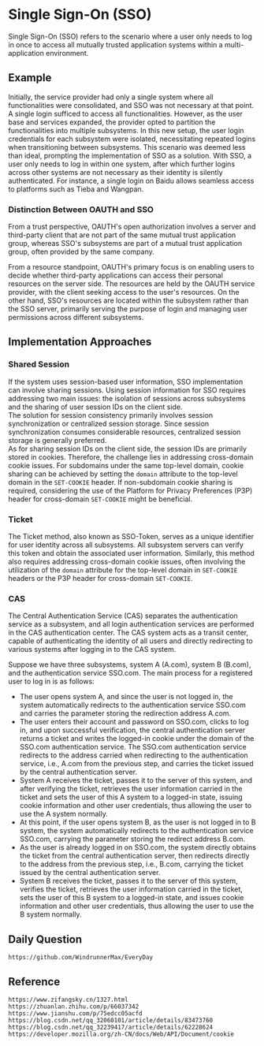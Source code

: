 # Single Sign-On (SSO)

Single Sign-On (SSO) refers to the scenario where a user only needs to log in once to access all mutually trusted application systems within a multi-application environment.

## Example
Initially, the service provider had only a single system where all functionalities were consolidated, and SSO was not necessary at that point. A single login sufficed to access all functionalities. However, as the user base and services expanded, the provider opted to partition the functionalities into multiple subsystems. In this new setup, the user login credentials for each subsystem were isolated, necessitating repeated logins when transitioning between subsystems. This scenario was deemed less than ideal, prompting the implementation of SSO as a solution. With SSO, a user only needs to log in within one system, after which further logins across other systems are not necessary as their identity is silently authenticated. For instance, a single login on Baidu allows seamless access to platforms such as Tieba and Wangpan.

### Distinction Between OAUTH and SSO

From a trust perspective, OAUTH's open authorization involves a server and third-party client that are not part of the same mutual trust application group, whereas SSO's subsystems are part of a mutual trust application group, often provided by the same company.

From a resource standpoint, OAUTH's primary focus is on enabling users to decide whether third-party applications can access their personal resources on the server side. The resources are held by the OAUTH service provider, with the client seeking access to the user's resources. On the other hand, SSO's resources are located within the subsystem rather than the SSO server, primarily serving the purpose of login and managing user permissions across different subsystems.

## Implementation Approaches

### Shared Session

If the system uses session-based user information, SSO implementation can involve sharing sessions. Using session information for SSO requires addressing two main issues: the isolation of sessions across subsystems and the sharing of user session IDs on the client side.  
The solution for session consistency primarily involves session synchronization or centralized session storage. Since session synchronization consumes considerable resources, centralized session storage is generally preferred.  
As for sharing session IDs on the client side, the session IDs are primarily stored in cookies. Therefore, the challenge lies in addressing cross-domain cookie issues. For subdomains under the same top-level domain, cookie sharing can be achieved by setting the `domain` attribute to the top-level domain in the `SET-COOKIE` header. If non-subdomain cookie sharing is required, considering the use of the Platform for Privacy Preferences (P3P) header for cross-domain `SET-COOKIE` might be beneficial.

### Ticket

The Ticket method, also known as SSO-Token, serves as a unique identifier for user identity across all subsystems. All subsystem servers can verify this token and obtain the associated user information. Similarly, this method also requires addressing cross-domain cookie issues, often involving the utilization of the `domain` attribute for the top-level domain in `SET-COOKIE` headers or the P3P header for cross-domain `SET-COOKIE`.

### CAS
The Central Authentication Service (CAS) separates the authentication service as a subsystem, and all login authentication services are performed in the CAS authentication center. The CAS system acts as a transit center, capable of authenticating the identity of all users and directly redirecting to various systems after logging in to the CAS system.

Suppose we have three subsystems, system A (A.com), system B (B.com), and the authentication service SSO.com. The main process for a registered user to log in is as follows:

- The user opens system A, and since the user is not logged in, the system automatically redirects to the authentication service SSO.com and carries the parameter storing the redirection address A.com.
- The user enters their account and password on SSO.com, clicks to log in, and upon successful verification, the central authentication server returns a ticket and writes the logged-in cookie under the domain of the SSO.com authentication service. The SSO.com authentication service redirects to the address carried when redirecting to the authentication service, i.e., A.com from the previous step, and carries the ticket issued by the central authentication server.
- System A receives the ticket, passes it to the server of this system, and after verifying the ticket, retrieves the user information carried in the ticket and sets the user of this A system to a logged-in state, issuing cookie information and other user credentials, thus allowing the user to use the A system normally.
- At this point, if the user opens system B, as the user is not logged in to B system, the system automatically redirects to the authentication service SSO.com, carrying the parameter storing the redirect address B.com.
- As the user is already logged in on SSO.com, the system directly obtains the ticket from the central authentication server, then redirects directly to the address from the previous step, i.e., B.com, carrying the ticket issued by the central authentication server.
- System B receives the ticket, passes it to the server of this system, verifies the ticket, retrieves the user information carried in the ticket, sets the user of this B system to a logged-in state, and issues cookie information and other user credentials, thus allowing the user to use the B system normally.

## Daily Question

```
https://github.com/WindrunnerMax/EveryDay
```

## Reference

```
https://www.zifangsky.cn/1327.html
https://zhuanlan.zhihu.com/p/66037342
https://www.jianshu.com/p/75edcc05acfd
https://blog.csdn.net/qq_32060101/article/details/83473760
https://blog.csdn.net/qq_32239417/article/details/62228624
https://developer.mozilla.org/zh-CN/docs/Web/API/Document/cookie
```